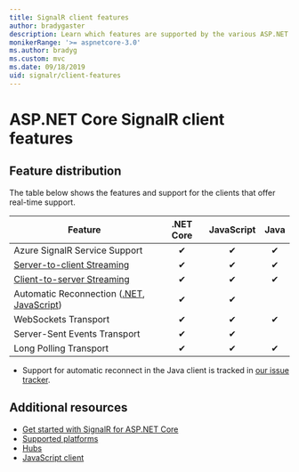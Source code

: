 ```yaml
---
title: SignalR client features
author: bradygaster
description: Learn which features are supported by the various ASP.NET Core SignalR clients.
monikerRange: '>= aspnetcore-3.0'
ms.author: bradyg
ms.custom: mvc
ms.date: 09/18/2019
uid: signalr/client-features
---
```

# ASP.NET Core SignalR client features

## Feature distribution

The table below shows the features and support for the clients that offer real-time support.

| Feature | .NET Core | JavaScript | Java |
| ---- | :-: | :-: | :-: |
| Azure SignalR Service Support |✔|✔|✔|
| [Server-to-client Streaming](xref:signalr/streaming)          |✔|✔|✔|
| [Client-to-server Streaming](xref:signalr/streaming)          |✔|✔|✔|
| Automatic Reconnection ([.NET](/aspnet/core/signalr/dotnet-client?view=aspnetcore-3.0&tabs=visual-studio#handle-lost-connection), [JavaScript](/aspnet/core/signalr/javascript-client?view=aspnetcore-3.0#reconnect-clients))          |✔|✔| |
| WebSockets Transport |✔|✔|✔|
| Server-Sent Events Transport |✔|✔| |
| Long Polling Transport |✔|✔|✔|

* Support for automatic reconnect in the Java client is tracked in [our issue tracker](https://github.com/aspnet/AspNetCore/issues/8711).

## Additional resources

* [Get started with SignalR for ASP.NET Core](xref:tutorials/signalr)
* [Supported platforms](xref:signalr/supported-platforms)
* [Hubs](xref:signalr/hubs)
* [JavaScript client](xref:signalr/javascript-client)

